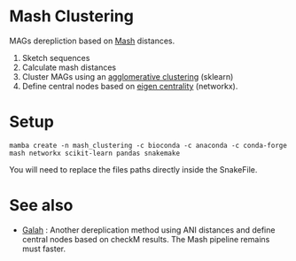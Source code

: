# Mash Clustering

MAGs derepliction based on [Mash](https://github.com/marbl/Mash) distances.

1. Sketch sequences
2. Calculate mash distances 
3. Cluster MAGs using an [agglomerative clustering](https://scikit-learn.org/stable/modules/generated/sklearn.cluster.AgglomerativeClustering.html) (sklearn)
4. Define central nodes based on [eigen centrality](https://networkx.org/documentation/networkx-1.10/reference/generated/networkx.algorithms.centrality.eigenvector_centrality.html) (networkx).

# Setup

```
mamba create -n mash_clustering -c bioconda -c anaconda -c conda-forge mash networkx scikit-learn pandas snakemake
```

You will need to replace the files paths directly inside the SnakeFile.

# See also

* [Galah](https://github.com/wwood/galah) : Another dereplication method using ANI distances and define central nodes based on checkM results. The Mash pipeline remains must faster.